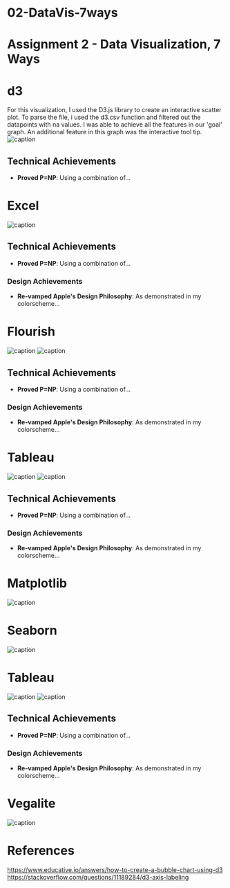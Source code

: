 # 02-DataVis-7ways

Assignment 2 - Data Visualization, 7 Ways  
===
# d3
For this visualization, I used the D3.js library to create an interactive scatter plot. To parse the file, i used the d3.csv function and filtered out the datapoints with na values. I was able to achieve all the features in our 'goal' graph. An additional feature in this graph was the interactive tool tip.
![caption](img/ExcelViz)
## Technical Achievements
- **Proved P=NP**: Using a combination of...

# Excel
![caption](img/ExcelViz)

## Technical Achievements
- **Proved P=NP**: Using a combination of...

### Design Achievements
- **Re-vamped Apple's Design Philosophy**: As demonstrated in my colorscheme...

# Flourish
![caption](img/flourishViz)
![caption](img/flourishViz2)

## Technical Achievements
- **Proved P=NP**: Using a combination of...

### Design Achievements
- **Re-vamped Apple's Design Philosophy**: As demonstrated in my colorscheme...

# Tableau
![caption](img/tableauViz)
![caption](img/tableauViz2)

## Technical Achievements
- **Proved P=NP**: Using a combination of...

### Design Achievements
- **Re-vamped Apple's Design Philosophy**: As demonstrated in my colorscheme...

# Matplotlib
![caption](img/matplotlib)

# Seaborn
![caption](img/seabornViz)

# Tableau
![caption](img/tableauViz)
![caption](img/tableauViz2)

## Technical Achievements
- **Proved P=NP**: Using a combination of...

### Design Achievements
- **Re-vamped Apple's Design Philosophy**: As demonstrated in my colorscheme...

# Vegalite
![caption](img/vegaViz)

# References
https://www.educative.io/answers/how-to-create-a-bubble-chart-using-d3
https://stackoverflow.com/questions/11189284/d3-axis-labeling
